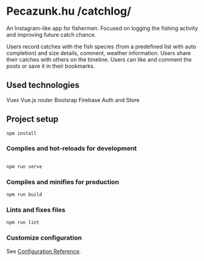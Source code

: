 # Pecazunk.hu /catchlog/

An Instagram-like app for fishermen. Focused on logging the fishing activity and improving future catch chance.

Users record catches with the fish species (from a predefined list with  auto completion) and size details, comment, weather information.
Users share their catches with others on the timeline. Users can like and comment the posts or save it in their bookmarks.

## Used technologies

Vuex 
Vue.js router
Bootsrap 
Firebase Auth and Store  

## Project setup
```
npm install
```

### Compiles and hot-reloads for development
```

npm run serve
```

### Compiles and minifies for production
```
npm run build
```

### Lints and fixes files
```
npm run lint
```

### Customize configuration
See [Configuration Reference](https://cli.vuejs.org/config/).
